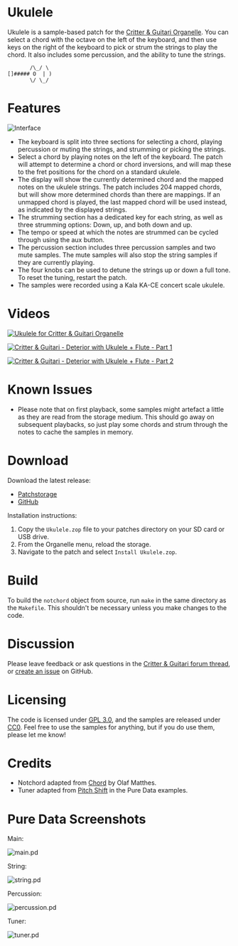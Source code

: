 # Ukulele

Ukulele is a sample-based patch for the [Critter & Guitari Organelle](https://www.critterandguitari.com/organelle). You can select a chord with the octave on the left of the keyboard, and then use keys on the right of the keyboard to pick or strum the strings to play the chord. It also includes some percussion, and the ability to tune the strings.

           /\_/ \
    []##### O  | )
           \/ \_/

# Features

![Interface](https://raw.githubusercontent.com/francoiswnel/Ukulele/master/Interface.png)

* The keyboard is split into three sections for selecting a chord, playing percussion or muting the strings, and strumming or picking the strings.
* Select a chord by playing notes on the left of the keyboard. The patch will attempt to determine a chord or chord inversions, and will map these to the fret positions for the chord on a standard ukulele.
* The display will show the currently determined chord and the mapped notes on the ukulele strings. The patch includes 204 mapped chords, but will show more determined chords than there are mappings. If an unmapped chord is played, the last mapped chord will be used instead, as indicated by the displayed strings.
* The strumming section has a dedicated key for each string, as well as three strumming options: Down, up, and both down and up.
* The tempo or speed at which the notes are strummed can be cycled through using the aux button.
* The percussion section includes three percussion samples and two mute samples. The mute samples will also stop the string samples if they are currently playing.
* The four knobs can be used to detune the strings up or down a full tone. To reset the tuning, restart the patch.
* The samples were recorded using a Kala KA-CE concert scale ukulele.

# Videos

[![Ukulele for Critter & Guitari Organelle](https://j.gifs.com/q7XJ7r.gif)](https://www.youtube.com/watch?v=WafbU_DOtTs)

[![Critter & Guitari - Deterior with Ukulele + Flute - Part 1](https://j.gifs.com/wV8P0J.gif)](https://www.youtube.com/watch?v=jNkDwAe8q5I)

[![Critter & Guitari - Deterior with Ukulele + Flute - Part 2](https://j.gifs.com/JyjLND.gif)](https://www.youtube.com/watch?v=tZJGKPfkqmE)

# Known Issues

* Please note that on first playback, some samples might artefact a little as they are read from the storage medium. This should go away on subsequent playbacks, so just play some chords and strum through the notes to cache the samples in memory.

# Download

Download the latest release:

* [Patchstorage](https://patchstorage.com/ukulele/)
* [GitHub](https://github.com/francoiswnel/Ukulele/releases/latest)

Installation instructions:

1. Copy the `Ukulele.zop` file to your patches directory on your SD card or USB drive.
2. From the Organelle menu, reload the storage.
3. Navigate to the patch and select `Install Ukulele.zop`.

# Build

To build the `notchord` object from source, run `make` in the same directory as the `Makefile`. This shouldn't be necessary unless you make changes to the code.

# Discussion

Please leave feedback or ask questions in the [Critter & Guitari forum thread](https://forum.critterandguitari.com/t/ukulele-sample-based-instrument-patch/4848), or [create an issue](https://github.com/francoiswnel/Ukulele/issues) on GitHub.

# Licensing

The code is licensed under [GPL 3.0](https://github.com/francoiswnel/Ukulele/blob/master/LICENSE.md), and the samples are released under [CC0](https://creativecommons.org/share-your-work/public-domain/cc0/). Feel free to use the samples for anything, but if you do use them, please let me know!

# Credits

* Notchord adapted from [Chord](https://github.com/electrickery/pd-maxlib/blob/master/src/chord.c) by Olaf Matthes.
* Tuner adapted from [Pitch Shift](https://github.com/pure-data/pure-data/blob/master/doc/3.audio.examples/G09.pitchshift.pd) in the Pure Data examples.

# Pure Data Screenshots

Main:

![main.pd](https://raw.githubusercontent.com/francoiswnel/Ukulele/master/Screenshots/main.png)

String:

![string.pd](https://raw.githubusercontent.com/francoiswnel/Ukulele/master/Screenshots/string.png)

Percussion:

![percussion.pd](https://raw.githubusercontent.com/francoiswnel/Ukulele/master/Screenshots/percussion.png)

Tuner:

![tuner.pd](https://raw.githubusercontent.com/francoiswnel/Ukulele/master/Screenshots/tuner.png)
